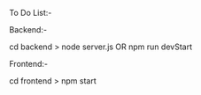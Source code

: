 To Do List:-

Backend:-

cd backend > node server.js OR npm run devStart 

Frontend:-

cd frontend > npm start
